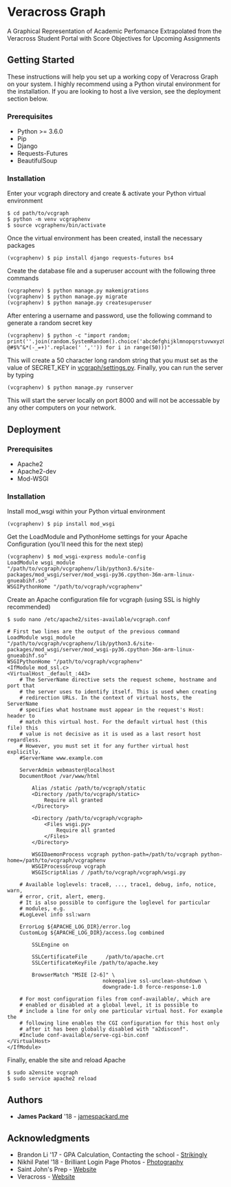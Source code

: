 # Veracross Graph
A Graphical Representation of Academic Perfomance Extrapolated from the Veracross Student Portal with Score Objectives for Upcoming Assignments

## Getting Started
These instructions will help you set up a working copy of Veracross Graph on your system. I highly recommend using a Python virutal environment for the installation. If you are looking to host a live version, see the deployment section below.

### Prerequisites
* Python >= 3.6.0
* Pip
* Django
* Requests-Futures
* BeautifulSoup

### Installation
Enter your vcgraph directory and create & activate your Python virtual environment
```
$ cd path/to/vcgraph
$ python -m venv vcgraphenv
$ source vcgraphenv/bin/activate
```
Once the virtual environment has been created, install the necessary packages
```
(vcgraphenv) $ pip install django requests-futures bs4
```
Create the database file and a superuser account with the following three commands
```
(vcgraphenv) $ python manage.py makemigrations
(vcgraphenv) $ python manage.py migrate
(vcgraphenv) $ python manage.py createsuperuser
```
After entering a username and password, use the following command to generate a random secret key
```
(vcgraphenv) $ python -c "import random; print(''.join(random.SystemRandom().choice('abcdefghijklmnopqrstuvwxyz0123456789! @#$%^&*(-_=+)'.replace(' ','')) for i in range(50)))"
```
This will create a 50 character long random string that you must set as the value of SECRET_KEY in [vcgraph/settings.py](https://github.com/jpackard18/vcgraph/blob/master/vcgraph/settings.py#L23).
Finally, you can run the server by typing
```
(vcgraphenv) $ python manage.py runserver
```
This will start the server locally on port 8000 and will not be accessable by any other computers on your network.
## Deployment

### Prerequisites
* Apache2
* Apache2-dev
* Mod-WSGI

### Installation
Install mod_wsgi within your Python virtual environment
```
(vcgraphenv) $ pip install mod_wsgi
```
Get the LoadModule and PythonHome settings for your Apache Configuration (you'll need this for the next step)
```
(vcgraphenv) $ mod_wsgi-express module-config
LoadModule wsgi_module "/path/to/vcgraph/vcgraphenv/lib/python3.6/site-packages/mod_wsgi/server/mod_wsgi-py36.cpython-36m-arm-linux-gnueabihf.so"
WSGIPythonHome "/path/to/vcgraph/vcgraphenv"
```
Create an Apache configuration file for vcgraph (using SSL is highly recommended)
```
$ sudo nano /etc/apache2/sites-available/vcgraph.conf
```
```
# First two lines are the output of the previous command
LoadModule wsgi_module "/path/to/vcgraph/vcgraphenv/lib/python3.6/site-packages/mod_wsgi/server/mod_wsgi-py36.cpython-36m-arm-linux-gnueabihf.so"
WSGIPythonHome "/path/to/vcgraph/vcgraphenv"
<IfModule mod_ssl.c>
<VirtualHost _default_:443>
	# The ServerName directive sets the request scheme, hostname and port that
	# the server uses to identify itself. This is used when creating
	# redirection URLs. In the context of virtual hosts, the ServerName
	# specifies what hostname must appear in the request's Host: header to
	# match this virtual host. For the default virtual host (this file) this
	# value is not decisive as it is used as a last resort host regardless.
	# However, you must set it for any further virtual host explicitly.
	#ServerName www.example.com

	ServerAdmin webmaster@localhost
	DocumentRoot /var/www/html

        Alias /static /path/to/vcgraph/static
        <Directory /path/to/vcgraph/static>
            Require all granted
        </Directory>

        <Directory /path/to/vcgraph/vcgraph>
            <Files wsgi.py>
                Require all granted
            </Files>
        </Directory>

        WSGIDaemonProcess vcgraph python-path=/path/to/vcgraph python-home=/path/to/vcgraph/vcgraphenv
        WSGIProcessGroup vcgraph
        WSGIScriptAlias / /path/to/vcgraph/vcgraph/wsgi.py

	# Available loglevels: trace8, ..., trace1, debug, info, notice, warn,
	# error, crit, alert, emerg.
	# It is also possible to configure the loglevel for particular
	# modules, e.g.
	#LogLevel info ssl:warn

	ErrorLog ${APACHE_LOG_DIR}/error.log
	CustomLog ${APACHE_LOG_DIR}/access.log combined

        SSLEngine on
        
        SSLCertificateFile      /path/to/apache.crt
        SSLCertificateKeyFile /path/to/apache.key

        BrowserMatch "MSIE [2-6]" \
                               nokeepalive ssl-unclean-shutdown \
                               downgrade-1.0 force-response-1.0

	# For most configuration files from conf-available/, which are
	# enabled or disabled at a global level, it is possible to
	# include a line for only one particular virtual host. For example the
	# following line enables the CGI configuration for this host only
	# after it has been globally disabled with "a2disconf".
	#Include conf-available/serve-cgi-bin.conf
</VirtualHost>
</IfModule>
```
Finally, enable the site and reload Apache
```
$ sudo a2ensite vcgraph
$ sudo service apache2 reload
```
## Authors
* __James Packard__ '18 - [jamespackard.me](https://jamespackard.me)

## Acknowledgments
* Brandon Li '17 - GPA Calculation, Contacting the school - [Strikingly](http://brandonli.strikingly.com)
* Nikhil Patel '18 - Brilliant Login Page Photos - [Photography](https://npatelphotography.myportfolio.com)
* Saint John's Prep - [Website](https://www.stjohnsprep.org)
* Veracross - [Website](https://www.veracross.com)
